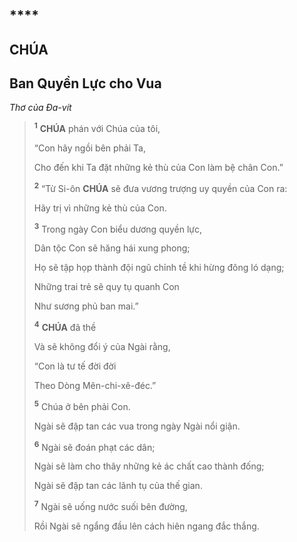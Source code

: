 # 

## ****

## CHÚA

## Ban Quyền Lực cho Vua
*Thơ của Đa-vít*

> <sup><b>1</b></sup> **CHÚA** phán với Chúa của tôi,
>
> “Con hãy ngồi bên phải Ta,
>
> Cho đến khi Ta đặt những kẻ thù của Con làm bệ chân Con.”
>
> <sup><b>2</b></sup> “Từ Si-ôn **CHÚA** sẽ đưa vương trượng uy quyền của Con ra:
>
> Hãy trị vì những kẻ thù của Con.
>
> <sup><b>3</b></sup> Trong ngày Con biểu dương quyền lực,
>
> Dân tộc Con sẽ hăng hái xung phong;
>
> Họ sẽ tập họp thành đội ngũ chỉnh tề khi hừng đông ló dạng;
>
> Những trai trẻ sẽ quy tụ quanh Con
>
> Như sương phủ ban mai.”
>
> <sup><b>4</b></sup> **CHÚA** đã thề
>
> Và sẽ không đổi ý của Ngài rằng,
>
> “Con là tư tế đời đời
>
> Theo Dòng Mên-chi-xê-đéc.”
>
> <sup><b>5</b></sup> Chúa ở bên phải Con.
>
> Ngài sẽ đập tan các vua trong ngày Ngài nổi giận.
>
> <sup><b>6</b></sup> Ngài sẽ đoán phạt các dân;
>
> Ngài sẽ làm cho thây những kẻ ác chất cao thành đống;
>
> Ngài sẽ đập tan các lãnh tụ của thế gian.
>
> <sup><b>7</b></sup> Ngài sẽ uống nước suối bên đường,
>
> Rồi Ngài sẽ ngẩng đầu lên cách hiên ngang đắc thắng.